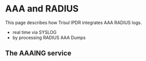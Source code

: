 # AAA and RADIUS 

This page describes how Trisul IPDR integrates AAA RADIUS logs.

- real time via SYSLOG
- by processing RADIUS AAA Dumps 


## The AAAING service


  